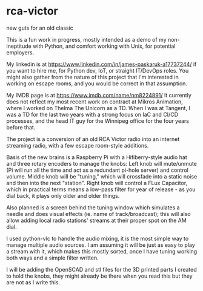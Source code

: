 # rca-victor
new guts for an old classic

This is a fun work in progress, mostly intended as a demo of my non-ineptitude with Python, and comfort working with Unix, for potential employers.

My linkedin is at https://www.linkedin.com/in/james-paskaruk-a17737244/ if you want to hire me, for Python dev, IoT, or straight IT/DevOps roles.
You might also gather from the nature of this project that I'm interested in working on escape rooms, and you would be correct in that assumption.

My IMDB page is at https://www.imdb.com/name/nm8224891/
It currently does not reflect my most recent work on contract at Mikros Animation, where I worked on Thelma The Unicorn as a TD.
When I was at Tangent, I was a TD for the last two years with a strong focus on IaC and CI/CD processes, and the head IT guy for the Winnipeg office for the four years before that.

The project is a conversion of an old RCA Victor radio into an internet streaming radio, with a few escape room-style additions.

Basis of the new brains is a Raspberry Pi with a Hifiberry-style audio hat and three rotary encoders to manage the knobs:
Left knob will mute/unmute (Pi will run all the time and act as a redundant pi-hole server) and control volume.
Middle knob will be "tuning," which will crossfade into a static noise and then into the next "station".
Right knob will control a FLux Capacitor, which in practical terms means a low-pass filter for year of release - as you dial back, it plays only older and older things.

Also planned is a screen behind the tuning window which simulates a needle and does visual effects (ie. name of track/broadcast); this will also allow adding local radio stations' streams at their proper spot on the AM dial.

I used python-vlc to handle the audio mixing, it is the most simple way to manage multiple audio sources. I am assuming it will be just as easy to play a stream with it, which makes this mostly sorted, once I have tuning working both ways and a simple filter written.

I will be adding the OpenSCAD and stl files for the 3D printed parts I created to hold the knobs, they might already be there when you read this but they are not as I write this.
